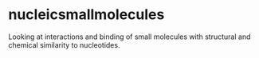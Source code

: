 # nucleicsmallmolecules
Looking at interactions and binding of small molecules with structural and chemical similarity to nucleotides.
